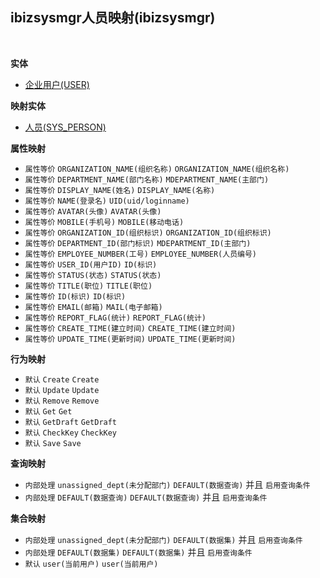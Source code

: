## ibizsysmgr人员映射(ibizsysmgr) <!-- {docsify-ignore-all} -->



<br>

<p class="panel-title"><b>实体</b></p>

* [企业用户(USER)](module/Base/USER)

<p class="panel-title"><b>映射实体</b></p>

* [人员(SYS_PERSON)](module/ibizsysmgr/SYS_PERSON)


<p class="panel-title"><b>属性映射</b></p>

* `属性等价`
`ORGANIZATION_NAME(组织名称)` <i class="fa fa-angle-double-right"/></i> `ORGANIZATION_NAME(组织名称)`
* `属性等价`
`DEPARTMENT_NAME(部门名称)` <i class="fa fa-angle-double-right"/></i> `MDEPARTMENT_NAME(主部门)`
* `属性等价`
`DISPLAY_NAME(姓名)` <i class="fa fa-angle-double-right"/></i> `DISPLAY_NAME(名称)`
* `属性等价`
`NAME(登录名)` <i class="fa fa-angle-double-right"/></i> `UID(uid/loginname)`
* `属性等价`
`AVATAR(头像)` <i class="fa fa-angle-double-right"/></i> `AVATAR(头像)`
* `属性等价`
`MOBILE(手机号)` <i class="fa fa-angle-double-right"/></i> `MOBILE(移动电话)`
* `属性等价`
`ORGANIZATION_ID(组织标识)` <i class="fa fa-angle-double-right"/></i> `ORGANIZATION_ID(组织标识)`
* `属性等价`
`DEPARTMENT_ID(部门标识)` <i class="fa fa-angle-double-right"/></i> `MDEPARTMENT_ID(主部门)`
* `属性等价`
`EMPLOYEE_NUMBER(工号)` <i class="fa fa-angle-double-right"/></i> `EMPLOYEE_NUMBER(人员编号)`
* `属性等价`
`USER_ID(用户ID)` <i class="fa fa-angle-double-right"/></i> `ID(标识)`
* `属性等价`
`STATUS(状态)` <i class="fa fa-angle-double-right"/></i> `STATUS(状态)`
* `属性等价`
`TITLE(职位)` <i class="fa fa-angle-double-right"/></i> `TITLE(职位)`
* `属性等价`
`ID(标识)` <i class="fa fa-angle-double-right"/></i> `ID(标识)`
* `属性等价`
`EMAIL(邮箱)` <i class="fa fa-angle-double-right"/></i> `MAIL(电子邮箱)`
* `属性等价`
`REPORT_FLAG(统计)` <i class="fa fa-angle-double-right"/></i> `REPORT_FLAG(统计)`
* `属性等价`
`CREATE_TIME(建立时间)` <i class="fa fa-angle-double-right"/></i> `CREATE_TIME(建立时间)`
* `属性等价`
`UPDATE_TIME(更新时间)` <i class="fa fa-angle-double-right"/></i> `UPDATE_TIME(更新时间)`

<p class="panel-title"><b>行为映射</b></p>

* `默认`
`Create` <i class="fa fa-angle-double-right"/></i> `Create`
* `默认`
`Update` <i class="fa fa-angle-double-right"/></i> `Update`
* `默认`
`Remove` <i class="fa fa-angle-double-right"/></i> `Remove`
* `默认`
`Get` <i class="fa fa-angle-double-right"/></i> `Get`
* `默认`
`GetDraft` <i class="fa fa-angle-double-right"/></i> `GetDraft`
* `默认`
`CheckKey` <i class="fa fa-angle-double-right"/></i> `CheckKey`
* `默认`
`Save` <i class="fa fa-angle-double-right"/></i> `Save`

<p class="panel-title"><b>查询映射</b></p>

* `内部处理`
`unassigned_dept(未分配部门)` <i class="fa fa-angle-double-right"/></i> `DEFAULT(数据查询)` 并且 `启用查询条件`
* `内部处理`
`DEFAULT(数据查询)` <i class="fa fa-angle-double-right"/></i> `DEFAULT(数据查询)` 并且 `启用查询条件`

<p class="panel-title"><b>集合映射</b></p>

* `内部处理`
`unassigned_dept(未分配部门)` <i class="fa fa-angle-double-right"/></i> `DEFAULT(数据集)` 并且 `启用查询条件`
* `内部处理`
`DEFAULT(数据集)` <i class="fa fa-angle-double-right"/></i> `DEFAULT(数据集)` 并且 `启用查询条件`
* `默认`
`user(当前用户)` <i class="fa fa-angle-double-right"/></i> `user(当前用户)` 

